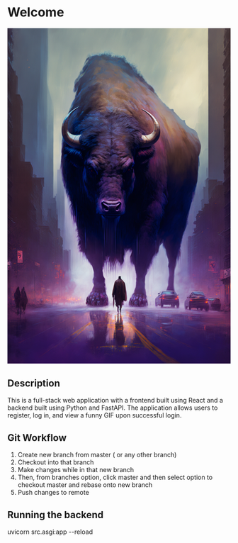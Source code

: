 # Welcome
![](public/image_01.png)
## Description

This is a full-stack web application with a frontend built using React and a backend built using Python and FastAPI. The application allows users to register, log in, and view a funny GIF upon successful login.

## Git Workflow
1. Create new branch from master ( or any other branch)
2. Checkout into that branch
3. Make changes while in that new branch
4. Then, from branches option, click master and then select option to checkout master and rebase onto new branch
5. Push changes to remote

## Running the backend

uvicorn src.asgi:app --reload
